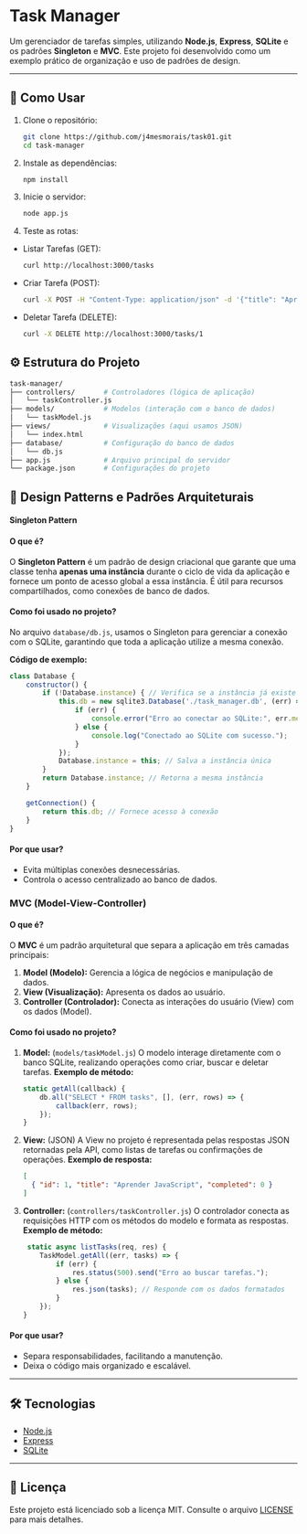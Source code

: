 # **Task Manager**

Um gerenciador de tarefas simples, utilizando **Node.js**, **Express**, **SQLite** e os padrões **Singleton** e **MVC**. Este projeto foi desenvolvido como um exemplo prático de organização e uso de padrões de design.

---

## 🚀 **Como Usar**

1. Clone o repositório:  
   ```bash
   git clone https://github.com/j4mesmorais/task01.git
   cd task-manager

2. Instale as dependências:
   ```bash
   npm install

3. Inicie o servidor:
   ```bash
   node app.js

4. Teste as rotas:

- Listar Tarefas (GET):
	```bash
	curl http://localhost:3000/tasks
    
- Criar Tarefa (POST):
	```bash
	curl -X POST -H "Content-Type: application/json" -d '{"title": "Aprender JavaScript"}' http://localhost:3000/tasks
    
- Deletar Tarefa (DELETE):
	```bash
	curl -X DELETE http://localhost:3000/tasks/1

	
## ⚙️ **Estrutura do Projeto** 

```bash
task-manager/
├── controllers/       # Controladores (lógica de aplicação)
│   └── taskController.js
├── models/            # Modelos (interação com o banco de dados)
│   └── taskModel.js
├── views/             # Visualizações (aqui usamos JSON)
│   └── index.html
├── database/          # Configuração do banco de dados
│   └── db.js
├── app.js             # Arquivo principal do servidor
└── package.json       # Configurações do projeto

```

## 🔑 **Design Patterns e Padrões Arquiteturais**

#### **Singleton Pattern**

#### **O que é?**

O **Singleton Pattern** é um padrão de design criacional que garante que uma classe tenha **apenas uma instância** durante o ciclo de vida da aplicação e fornece um ponto de acesso global a essa instância. É útil para recursos compartilhados, como conexões de banco de dados.

#### **Como foi usado no projeto?**

No arquivo `database/db.js`, usamos o Singleton para gerenciar a conexão com o SQLite, garantindo que toda a aplicação utilize a mesma conexão.

**Código de exemplo:**

```javascript
class Database {
    constructor() {
        if (!Database.instance) { // Verifica se a instância já existe
            this.db = new sqlite3.Database('./task_manager.db', (err) => {
                if (err) {
                    console.error("Erro ao conectar ao SQLite:", err.message);
                } else {
                    console.log("Conectado ao SQLite com sucesso.");
                }
            });
            Database.instance = this; // Salva a instância única
        }
        return Database.instance; // Retorna a mesma instância
    }

    getConnection() {
        return this.db; // Fornece acesso à conexão
    }
}

```

#### **Por que usar?**

- Evita múltiplas conexões desnecessárias.
- Controla o acesso centralizado ao banco de dados.

### **MVC (Model-View-Controller)**

#### **O que é?**

O **MVC** é um padrão arquitetural que separa a aplicação em três camadas principais:

1. **Model (Modelo):** Gerencia a lógica de negócios e manipulação de dados.
2. **View (Visualização):** Apresenta os dados ao usuário.
3. **Controller (Controlador):** Conecta as interações do usuário (View) com os dados (Model).

#### **Como foi usado no projeto?**

1. **Model:** (`models/taskModel.js`)
   O modelo interage diretamente com o banco SQLite, realizando operações como criar, buscar e deletar tarefas.
   **Exemplo de método:**

   ```javascript
   static getAll(callback) {
       db.all("SELECT * FROM tasks", [], (err, rows) => {
           callback(err, rows);
       });
   }
   ```

2. **View:** (JSON)
   A View no projeto é representada pelas respostas JSON retornadas pela API, como listas de tarefas ou confirmações de operações.
   **Exemplo de resposta:**

   ```json
   [
     { "id": 1, "title": "Aprender JavaScript", "completed": 0 }
   ]
   ```

3. **Controller:** (`controllers/taskController.js`)
   O controlador conecta as requisições HTTP com os métodos do modelo e formata as respostas.
   **Exemplo de método:**

   ```javascript
    static async listTasks(req, res) {
       TaskModel.getAll((err, tasks) => {
           if (err) {
               res.status(500).send("Erro ao buscar tarefas.");
           } else {
               res.json(tasks); // Responde com os dados formatados
           }
       });
   }
   ```

#### **Por que usar?**

- Separa responsabilidades, facilitando a manutenção.
- Deixa o código mais organizado e escalável.

------

## 🛠️ **Tecnologias**

- [Node.js](https://nodejs.org/)
- [Express](https://expressjs.com/)
- [SQLite](https://www.sqlite.org/)

------

## 📄 **Licença**

Este projeto está licenciado sob a licença MIT. Consulte o arquivo [LICENSE](./LICENCE) para mais detalhes.
